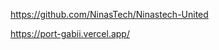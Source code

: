 

<!---
ruthss0/ruthss0 is a ✨ special ✨ repository because its `README.md` (this file) appears on your GitHub profile.
You can click the Preview link to take a look at your changes.
--->







https://github.com/NinasTech/Ninastech-United

https://port-gabii.vercel.app/ 






